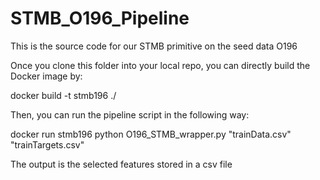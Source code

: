 # STMB_O196_Pipeline

This is the source code for our STMB primitive on the seed data O196

Once you clone this folder into your local repo, you can directly build the Docker image by:

docker build -t stmb196 ./

Then, you can run the pipeline script in the following way:

docker run stmb196 python O196_STMB_wrapper.py "trainData.csv" "trainTargets.csv"

The output is the selected features stored in a csv file

